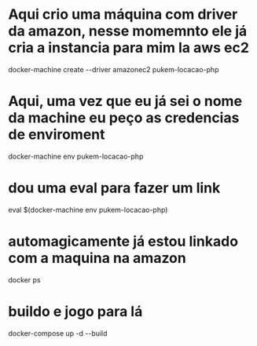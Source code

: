 # Aqui crio uma máquina com driver da amazon, nesse momemnto ele já cria a instancia para mim la aws ec2
docker-machine create --driver amazonec2 pukem-locacao-php

# Aqui, uma vez que eu já sei o nome da machine eu peço as credencias de enviroment 
docker-machine env pukem-locacao-php

# dou uma eval para fazer um link
eval $(docker-machine env pukem-locacao-php)

# automagicamente já estou linkado com a maquina na amazon
docker ps

# buildo e jogo para lá
docker-compose up -d --build


